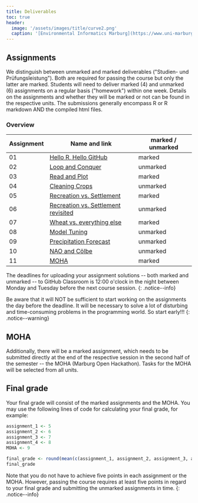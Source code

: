 ```yaml
---
title: Deliverables
toc: true
header:
  image: '/assets/images/title/curve2.png'
  caption: '[Environmental Informatics Marburg](https://www.uni-marburg.de/en/fb19/disciplines/physisch/environmentalinformatics){:target="_blank"}'
---
```



## Assignments
We distinguish between unmarked and marked deliverables ("Studien- und Prüfungsleistung"). 
Both are required for passing the course but only the latter are marked.
Students will need to deliver marked (4) and unmarked (6) assignments on a regular basis ("homework") within one week.
Details on the assignments and whether they will be marked or not can be found in the respective units.
The submissions generally encompass R or R markdown AND the compiled html files.


### Overview


| Assignment | Name and link                                                                                    | marked / unmarked  |
|------------|--------------------------------------------------------------------------------------------------|--------------------|
| 01         | [Hello R, Hello GitHub](/moer-mpg-data-analysis/unit01/unit01-11_assignment.html)                | marked             |
| 02         | [Loop and Conquer](/moer-mpg-data-analysis/unit02/unit02-09_assignment.html)                     | unmarked           |
| 03         | [Read and Plot](/moer-mpg-data-analysis/unit03/unit03-07_assignment.html)                        | marked             |
| 04         | [Cleaning Crops](/moer-mpg-data-analysis/unit04/unit04-07_assignment.html)                       | unmarked           |
| 05         | [Recreation vs. Settlement](/moer-mpg-data-analysis/unit05/unit05-04_assignment.html)            | marked             |
| 06         | [Recreation vs. Settlement revisited](/moer-mpg-data-analysis/unit06/unit06-03_assignment.html)  | unmarked           |
| 07         | [Wheat vs. everything else](/moer-mpg-data-analysis/unit07/unit07-03_assignment.html)            | marked             |
| 08         | [Model Tuning](/moer-mpg-data-analysis/unit08/unit08-03_assignment.html)                         | unmarked           |
| 09         | [Precipitation Forecast](/moer-mpg-data-analysis/unit09/unit09-04_assignment.html)               | unmarked           |
| 10         | [NAO and Cölbe](/moer-mpg-data-analysis/unit10/unit10-04_assignment.html)                        | unmarked           |
| 11         | [MOHA](/moer-mpg-data-analysis/unit11/unit11-01_link-MOHA.html)                                  | marked             |


The deadlines for uploading your assignment solutions -- both marked and unmarked -- to GitHub Classroom is 12:00 o'clock in the night between Monday and Tuesday before the next course session.
{: .notice--info}

Be aware that it will NOT be sufficient to start working on the assignments the day before the deadline.
It will be necessary to solve a lot of disturbing and time-consuming problems in the programming world.
So start early!!!
{: .notice--warning}



## MOHA
Additionally, there will be a marked assignment, which needs to be submitted directly at the end of the respective session in the second half of the semester -- the MOHA (Marburg Open Hackathon).
Tasks for the MOHA will be selected from all units.


## Final grade
Your final grade will consist of the marked assignments and the MOHA.
You may use the following lines of code for calculating your final grade, for example:

```r
assignment_1 <- 5
assignment_2 <- 6
assignment_3 <- 7
assignment_4 <- 8
MOHA <- 9

final_grade <- round(mean(c(assignment_1, assignment_2, assignment_3, assignment_4, rep(MOHA, 2))))
final_grade
```

Note that you do not have to achieve five points in each assignment or the MOHA.
However, passing the course requires at least five points in regard to your final grade and submitting the unmarked assignments in time.
{: .notice--info}







